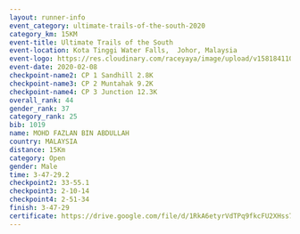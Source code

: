 ```yaml
--- 
layout: runner-info 
event_category: ultimate-trails-of-the-south-2020 
category_km: 15KM 
event-title: Ultimate Trails of the South 
event-location: Kota Tinggi Water Falls,  Johor, Malaysia 
event-logo: https://res.cloudinary.com/raceyaya/image/upload/v1581841103/logo/2020/ultimate-trails-2020_i93dfj.jpg 
event-date: 2020-02-08 
checkpoint-name2: CP 1 Sandhill 2.8K 
checkpoint-name3: CP 2 Muntahak 9.2K 
checkpoint-name4: CP 3 Junction 12.3K 
overall_rank: 44
gender_rank: 37
category_rank: 25
bib: 1019
name: MOHD FAZLAN BIN ABDULLAH
country: MALAYSIA
distance: 15Km
category: Open
gender: Male
time: 3-47-29.2
checkpoint2: 33-55.1
checkpoint3: 2-10-14
checkpoint4: 2-51-34
finish: 3-47-29
certificate: https://drive.google.com/file/d/1RkA6etyrVdTPq9fkcFU2XHss7PpD6s50/view?usp=sharing
--- 
```

